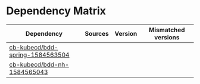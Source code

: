 # Dependency Matrix

Dependency | Sources | Version | Mismatched versions
---------- | ------- | ------- | -------------------
[cb-kubecd/bdd-spring-1584563504](https://github.com/cb-kubecd/bdd-spring-1584563504.git) |  | []() | 
[cb-kubecd/bdd-nh-1584565043](https://github.com/cb-kubecd/bdd-nh-1584565043.git) |  | []() | 
